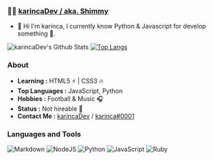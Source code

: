 ###  :man_technologist:  [karincaDev / aka. Shimmy](https://github.com/karincaDev)

* 👋 Hi I'm karinca, I currently know Python & Javascript for develop something 🚀. 

![karincaDev's Github Stats](https://github-readme-stats.vercel.app/api?username=karincaDev&theme=dark&show_icons=true)
[![Top Langs](https://github-readme-stats.vercel.app/api/top-langs/?username=karincaDev&theme=dark&layout=compact)](https://github.com/anuraghazra/github-readme-stats)

### About

-  **Learning :** HTML5 :zap: | CSS3 :fire:    
-  **Top Languages :** JavaScript, Python
-  **Hobbies :** Football & Music :headphones:
-  **Status :** Not hireable 💼
-  **Contact Me :** [karincaDev](mailto:shimmyuwu03@gmail.com) / [karinca#0001](https://discord.gg/pEVS4A8vTe)


### Languages and Tools

![Markdown](https://img.shields.io/badge/markdown-%23000000.svg?style=for-the-badge&logo=markdown&logoColor=white)
![NodeJS](https://img.shields.io/badge/node.js-%2343853D.svg?style=for-the-badge&logo=node.js&logoColor=white)
![Python](https://img.shields.io/badge/python-%2314354C.svg?style=for-the-badge&logo=python&logoColor=white)
![JavaScript](https://img.shields.io/badge/javascript-%23323330.svg?style=for-the-badge&logo=javascript&logoColor=%23F7DF1E)
![Ruby](https://img.shields.io/badge/ruby-%23CC342D.svg?style=for-the-badge&logo=ruby&logoColor=white)

